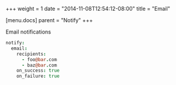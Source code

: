 +++
weight = 1
date = "2014-11-08T12:54:12-08:00"
title = "Email"

[menu.docs]
parent = "Notify"
+++

Email notifications

```coffeescript
notify:
  email:
    recipients:
      - foo@bar.com
      - baz@bar.com
    on_success: true
    on_failure: true
```

